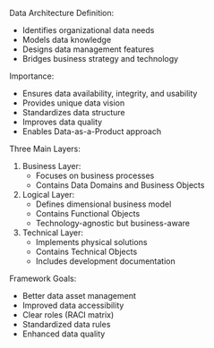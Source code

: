 Data Architecture Definition:
  - Identifies organizational data needs
  - Models data knowledge
  - Designs data management features
  - Bridges business strategy and technology

Importance:
  - Ensures data availability, integrity, and usability
  - Provides unique data vision
  - Standardizes data structure
  - Improves data quality
  - Enables Data-as-a-Product approach

Three Main Layers:
  1. Business Layer:
     - Focuses on business processes
     - Contains Data Domains and Business Objects
  2. Logical Layer:
     - Defines dimensional business model
     - Contains Functional Objects
     - Technology-agnostic but business-aware
  3. Technical Layer:
     - Implements physical solutions
     - Contains Technical Objects
     - Includes development documentation

Framework Goals:
  - Better data asset management
  - Improved data accessibility
  - Clear roles (RACI matrix)
  - Standardized data rules
  - Enhanced data quality